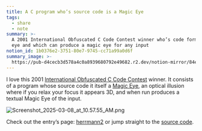 ```yaml
---
title: A C program who’s source code is a Magic Eye
tags:
  - share
  - note
summary: >-
  A 2001 International Obfuscated C Code Contest winner who’s code forms a magic
  eye and which can produce a magic eye for any input
notion_id: 1b0376e2-3751-80e7-9745-cc71a99a0d6f
summary_image: >-
  https://pub-d4cecb3d578a4c0a8939680792e49682.r2.dev/notion-mirror/84ebb48c-616a-4f51-ae9a-991a4e0a7e9b/257733b6-1888-4a28-8650-7937261af561/Screenshot_2025-03-08_at_10.57.55_AM.png
---
```

I love this 2001 [International Obfuscated C Code Contest](https://www.ioccc.org/index.html) winner. It consists of a program whose source code it itself a [Magic Eye](https://en.wikipedia.org/wiki/Magic_Eye), an optical illusion where if you relax your focus it appears 3D, and when run produces a textual Magic Eye of the input.

![Screenshot\_2025-03-08\_at\_10.57.55\_AM.png](https://pub-d4cecb3d578a4c0a8939680792e49682.r2.dev/notion-mirror/84ebb48c-616a-4f51-ae9a-991a4e0a7e9b/257733b6-1888-4a28-8650-7937261af561/Screenshot_2025-03-08_at_10.57.55_AM.png)

Check out the entry’s page: [herrmann2](https://www.ioccc.org/2001/herrmann2/index.html) or jump straight to the [source code](https://raw.githubusercontent.com/ioccc-src/winner/refs/heads/master/2001/herrmann2/herrmann2.orig.c).
